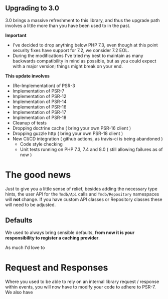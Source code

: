 Upgrading to 3.0
----------------

3.0 brings a massive refreshment to this library, and thus the upgrade path involves a little more than you have
been used to in the past.

**Important**

- I've decided to drop anything below PHP 7.3, even though at this point security fixes have support for 7.2, we consider 7.2 EOL.
- During the modifications I've tried my best to maintain as many backwards compatibility in mind as possible, but as you 
could expect with a major version; things might break on your end.

**This update involves**

- (Re-Implementation) of PSR-3
- Implementation of PSR-7
- Implementation of PSR-12
- Implementation of PSR-14
- Implementation of PSR-16
- Implementation of PSR-17
- Implementation of PSR-18
- Cleanup of tests
- Dropping doctrine cache ( bring your own PSR-16 client )
- Dropping guzzle http ( bring your own PSR-18 client )
- New CI/CD integration ( github actions, as travis-ci is being abandoned )
    - Code style checking
    - Unit tests running on PHP 7.3, 7.4 and 8.0 ( still allowing failures as of now )

The good news
=============

Just to give you a little sense of relief, besides adding the necessary type hints, the user API for the `Tmdb/Api` calls and `Tmdb/Repository` namespaces will **not** change.
If you have custom API classes or Repository classes these will need to be adjusted.

Defaults
--------

We used to always bring sensible defaults, **from now it is your responsibility to register a caching provider**.

As much I'd love to 

Request and Responses
=====================

Where you used to be able to rely on an internal library request / response within events, you will now have to 
modify your code to adhere to PSR-7. We also have 
